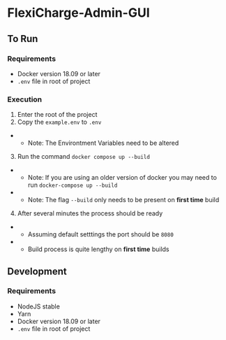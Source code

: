 # FlexiCharge-Admin-GUI

## To Run

### Requirements
* Docker version 18.09 or later
* ```.env``` file in root of project

### Execution
1. Enter the root of the project
2. Copy the `example.env` to `.env`
  - - Note: The Environtment Variables need to be altered 
3. Run the command `docker compose up --build`
  - - Note: If you are using an older version of docker you may need to run `docker-compose up --build`
  - - Note: The flag `--build` only needs to be present on __first time__ build
4. After several minutes the process should be ready
  - - Assuming default setttings the port should be `8080`
  - - Build process is quite lengthy on __first time__ builds


## Development

### Requirements
* NodeJS stable
* Yarn
* Docker version 18.09 or later
*  ```.env``` file in root of project
